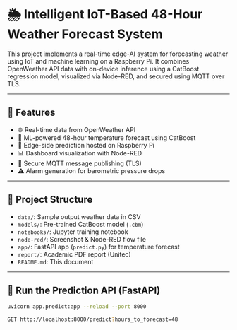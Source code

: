 # 🌦️ Intelligent IoT-Based 48-Hour Weather Forecast System

This project implements a real-time edge-AI system for forecasting weather using IoT and machine learning on a Raspberry Pi. It combines OpenWeather API data with on-device inference using a CatBoost regression model, visualized via Node-RED, and secured using MQTT over TLS.

---

## 🔧 Features

- 🌐 Real-time data from OpenWeather API
- 🤖 ML-powered 48-hour temperature forecast using CatBoost
- 🧠 Edge-side prediction hosted on Raspberry Pi
- 📊 Dashboard visualization with Node-RED
- 📡 Secure MQTT message publishing (TLS)
- ⚠️ Alarm generation for barometric pressure drops

---

## 📁 Project Structure

- `data/`: Sample output weather data in CSV
- `models/`: Pre-trained CatBoost model (`.cbm`)
- `notebooks/`: Jupyter training notebook
- `node-red/`: Screenshot & Node-RED flow file
- `app/`: FastAPI app (`predict.py`) for temperature forecast
- `report/`: Academic PDF report (Unitec)
- `README.md`: This document

---

## 🚀 Run the Prediction API (FastAPI)

```bash
uvicorn app.predict:app --reload --port 8000

GET http://localhost:8000/predict?hours_to_forecast=48

